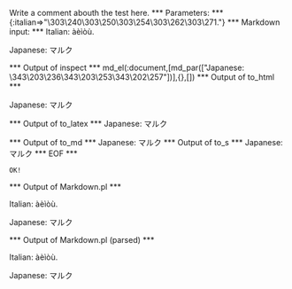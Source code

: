 Write a comment abouth the test here.
*** Parameters: ***
{:italian=>"\303\240\303\250\303\254\303\262\303\271."}
*** Markdown input: ***
Italian: àèìòù.

Japanese: マルク

*** Output of inspect ***
md_el(:document,[md_par(["Japanese: \343\203\236\343\203\253\343\202\257"])],{},[])
*** Output of to_html ***

<p>Japanese: マルク</p>

*** Output of to_latex ***
Japanese: マルク


*** Output of to_md ***
Japanese: マルク
*** Output of to_s ***
Japanese: マルク
*** EOF ***



	OK!



*** Output of Markdown.pl ***
<p>Italian: àèìòù.</p>

<p>Japanese: マルク</p>

*** Output of Markdown.pl (parsed) ***
<p>Italian: àèìòù.</p
    ><p>Japanese: マルク</p
  >